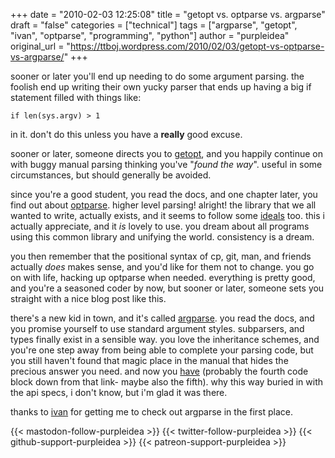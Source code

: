 +++
date = "2010-02-03 12:25:08"
title = "getopt vs. optparse vs. argparse"
draft = "false"
categories = ["technical"]
tags = ["argparse", "getopt", "ivan", "optparse", "programming", "python"]
author = "purpleidea"
original_url = "https://ttboj.wordpress.com/2010/02/03/getopt-vs-optparse-vs-argparse/"
+++

sooner or later you'll end up needing to do some argument parsing. the foolish end up writing their own yucky parser that ends up having a big if statement filled with things like:

<code>if len(sys.argv) &gt; 1</code>

in it. don't do this unless you have a <b>really</b> good excuse.

sooner or later, someone directs you to <a href="http://docs.python.org/library/getopt.html">getopt</a>, and you happily continue on with buggy manual parsing thinking you've "<i>found the way</i>". useful in some circumstances, but should generally be avoided.

since you're a good student, you read the docs, and one chapter later, you find out about <a href="http://docs.python.org/library/optparse.html">optparse</a>. higher level parsing! alright! the library that we all wanted to write, actually exists, and it seems to follow some <a href="http://docs.python.org/library/optparse.html#background">ideals</a> too. this i actually appreciate, and it <i>is</i> lovely to use. you dream about all programs using this common library and unifying the world. consistency is a dream.

you then remember that the positional syntax of cp, git, man, and friends actually <i>does</i> makes sense, and you'd like for them not to change. you go on with life, hacking up optparse when needed. everything is pretty good, and you're a seasoned coder by now, but sooner or later, someone sets you straight with a nice blog post like this.

there's a new kid in town, and it's called <a href="http://code.google.com/p/argparse/">argparse</a>. you read the docs, and you promise yourself to use standard argument styles. subparsers, and types finally exist in a sensible way. you love the inheritance schemes, and you're one step away from being able to complete your parsing code, but you still haven't found that magic place in the manual that hides the precious answer you need. and now you <a href="http://argparse.googlecode.com/svn/tags/r101/doc/other-methods.html#sub-commands">have</a> (probably the fourth code block down from that link- maybe also the fifth). why this way buried in with the api specs, i don't know, but i'm glad it was there.

thanks to <a href="http://www.cs.mcgill.ca/~isavov/">ivan</a> for getting me to check out argparse in the first place.

{{< mastodon-follow-purpleidea >}}
{{< twitter-follow-purpleidea >}}
{{< github-support-purpleidea >}}
{{< patreon-support-purpleidea >}}
